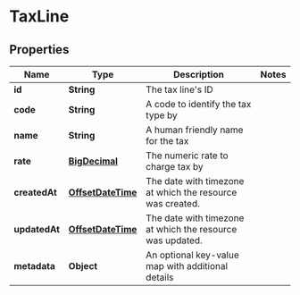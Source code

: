 # TaxLine

## Properties
Name | Type | Description | Notes
------------ | ------------- | ------------- | -------------
**id** | **String** | The tax line&#x27;s ID | 
**code** | **String** | A code to identify the tax type by | 
**name** | **String** | A human friendly name for the tax | 
**rate** | [**BigDecimal**](BigDecimal.md) | The numeric rate to charge tax by | 
**createdAt** | [**OffsetDateTime**](OffsetDateTime.md) | The date with timezone at which the resource was created. | 
**updatedAt** | [**OffsetDateTime**](OffsetDateTime.md) | The date with timezone at which the resource was updated. | 
**metadata** | **Object** | An optional key-value map with additional details | 
